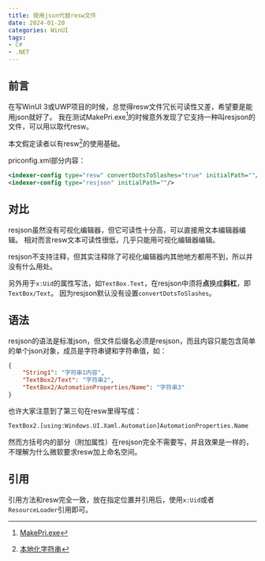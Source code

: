 ```yaml
---
title: 使用json代替resw文件
date: 2024-01-20
categories: WinUI
tags:
- C#
- .NET
---
```

## 前言

在写WinUI 3或UWP项目的时候，总觉得resw文件冗长可读性又差，希望要是能用json就好了。
我在测试MakePri.exe[^makepri]的时候意外发现了它支持一种叫resjson的文件，可以用以取代resw。

本文假定读者以有resw[^resw]的使用基础。

priconfig.xml部分内容：

```xml
<indexer-config type="resw" convertDotsToSlashes="true" initialPath=""/>
<indexer-config type="resjson" initialPath=""/>
```

## 对比

resjson虽然没有可视化编辑器，但它可读性十分高，可以直接用文本编辑器编辑。
相对而言resw文本可读性很低，几乎只能用可视化编辑器编辑。

resjson不支持注释，但其实注释除了可视化编辑器内其他地方都用不到，所以并没有什么用处。

另外用于`x:Uid`的属性写法，如`TextBox.Text`，在resjson中须将**点**换成**斜杠**，即`TextBox/Text`。
因为resjson默认没有设置`convertDotsToSlashes`。

## 语法

resjson的语法是标准json，但文件后缀名必须是resjson，而且内容只能包含简单的单个json对象，成员是字符串键和字符串值，如：

```json
{
    "String1": "字符串1内容",
    "TextBox2/Text": "字符串2",
    "TextBox2/AutomationProperties/Name": "字符串3"
}
```

也许大家注意到了第三句在resw里得写成：

```xml
TextBox2.[using:Windows.UI.Xaml.Automation]AutomationProperties.Name
```

然而方括号内的部分（附加属性）在resjson完全不需要写，并且效果是一样的，不理解为什么微软要求resw加上命名空间。

## 引用

引用方法和resw完全一致，放在指定位置并引用后，使用`x:Uid`或者`ResourceLoader`引用即可。

[^makepri]: [MakePri.exe](https://learn.microsoft.com/zh-cn/gaming/gdk/_content/gc/packaging/deployment/makepri)

[^resw]: [本地化字符串](https://learn.microsoft.com/zh-cn/windows/apps/windows-app-sdk/mrtcore/localize-strings)

